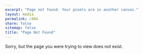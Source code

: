 ```yaml
---
excerpt: "Page not found. Your pixels are in another canvas."
layout: media
permalink: /404
share: false
sitemap: false
title: "Page Not Found"
---
```


Sorry, but the page you were trying to view does not exist.
